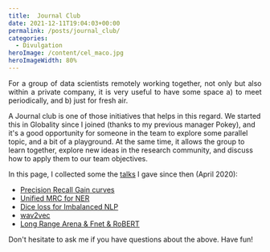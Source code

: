 ```yaml
---
title:  Journal Club
date: 2021-12-11T19:04:03+00:00
permalink: /posts/journal_club/
categories:
  - Divulgation
heroImage: /content/cel_maco.jpg
heroImageWidth: 80%
---
```



<p style="text-align: justify;"> For a group 
of data scientists remotely working together, not only but also within a private 
company, it is very useful to have some space a) to meet periodically, 
 and b) just for fresh air. 
 </p>

A Journal club is 
 one of those initiatives that helps in this regard. We started this in 
 Globality since I joined (thanks to my previous manager Pokey), and it's a good 
 opportunity for someone in the team to explore some parallel topic, and a bit of a 
 playground. At the same time, it allows the group to learn together, explore 
 new ideas in the research community, and discuss how to apply them to our 
 team objectives. 

<p> </p>

In this page, I collected some the 
[talks](https://drive.google.com/drive/folders/1FKblUDZb4K0yjM749X8z3YUGT6wWh5mv?usp=sharing)
 I gave since then (April 2020):

<ul>
<li>
<a href="https://docs.google.com/presentation/d/1PXTLTWk-y8ABopHWOAXAm44TQ5rRJfdpk77NKFfgx9A/edit?usp=sharing">Precision Recall Gain curves</a>
</li>
<li>
<a href="https://docs.google.com/presentation/d/1F_QmQbiMWhYX_smrWedwCzc3f7GkEu3LxeR_u0cPSXc/edit?usp=sharing">Unified MRC for NER</a>
</li>
<li>
<a href="https://docs.google.com/presentation/d/1jUoCx8ayIoJ_s_AkIszQM5y8MgJOomHnXEeW2m15XJA/edit?usp=sharing">Dice loss for Imbalanced NLP</a>
</li>
<li>
<a href="https://docs.google.com/presentation/d/1O8a9JBofV4gY1jVQvIUzXuW0ECBlXs0XcDHWk03KKOo/edit?usp=sharing">wav2vec</a>
</li>
<li>
<a href="https://docs.google.com/presentation/d/18vI8wSmncxSsf4PMmQFE-V84M9fApAPX4DGwl-_31w0/edit?usp=sharing">Long Range Arena & Fnet & RoBERT</a>
</li>
</ul> 

Don't hesitate to ask me if you have questions about the above. Have fun!
